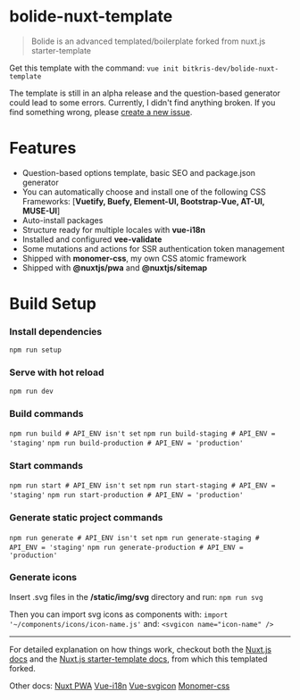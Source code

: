 # bolide-nuxt-template

> Bolide is an advanced templated/boilerplate forked from nuxt.js starter-template

Get this template with the command:
`vue init bitkris-dev/bolide-nuxt-template`

The template is still in an alpha release and the question-based generator could lead to some errors.
Currently, I didn't find anything broken. If you find something wrong, please [create a new issue](https://github.com/bitkris-dev/bolide-nuxt-template/issues/new).

# Features
* Question-based options template, basic SEO and package.json generator
* You can automatically choose and install one of the following CSS Frameworks: [**Vuetify, Buefy, Element-UI, Bootstrap-Vue, AT-UI, MUSE-UI**]
* Auto-install packages
* Structure ready for multiple locales with **vue-i18n**
* Installed and configured **vee-validate**
* Some mutations and actions for SSR authentication token management
* Shipped with **monomer-css**, my own CSS atomic framework
* Shipped with **@nuxtjs/pwa** and **@nuxtjs/sitemap**

# Build Setup

### Install dependencies
`npm run setup`

### Serve with hot reload
`npm run dev`

### Build commands
`npm run build # API_ENV isn't set`
`npm run build-staging # API_ENV = 'staging'`
`npm run build-production # API_ENV = 'production'`

### Start commands
`npm run start # API_ENV isn't set`
`npm run start-staging # API_ENV = 'staging'`
`npm run start-production # API_ENV = 'production'`

### Generate static project commands
`npm run generate # API_ENV isn't set`
`npm run generate-staging # API_ENV = 'staging'`
`npm run generate-production # API_ENV = 'production'`

### Generate icons
Insert .svg files in the **/static/img/svg** directory and run:
`npm run svg`

Then you can import svg icons as components with:
`import '~/components/icons/icon-name.js'`
and:
`<svgicon name="icon-name" />`

-----------------------------------------

For detailed explanation on how things work, checkout both the [Nuxt.js docs](https://github.com/nuxt/nuxt.js) and the [Nuxt.js starter-template docs](https://github.com/nuxt-community/starter-template), from which this templated forked.

Other docs:
[Nuxt PWA](https://pwa.nuxtjs.org/)
[Vue-i18n](https://kazupon.github.io/vue-i18n/en/)
[Vue-svgicon](https://mmf-fe.github.io/vue-svgicon/)
[Monomer-css](https://github.com/bitkris-dev/monomer-css)